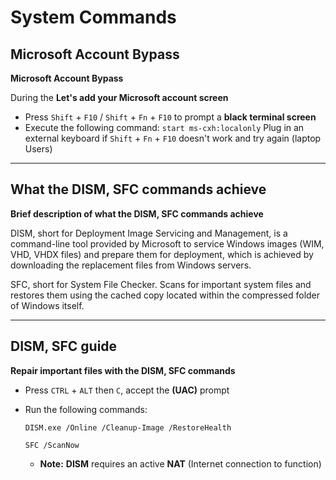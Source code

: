 # System Commands

## Microsoft Account Bypass

**Microsoft Account Bypass**

During the **Let's add your Microsoft account screen**

- Press `Shift` + `F10` / `Shift` + `Fn` + `F10` to prompt a **black terminal screen**
- Execute the following command:
```start ms-cxh:localonly```
Plug in an external keyboard if `Shift` + `Fn` + `F10` doesn't work and try again (laptop Users)

***

## What the DISM, SFC commands achieve

**Brief description of what the DISM, SFC commands achieve**

DISM, short for Deployment Image Servicing and Management, is a command-line tool provided by Microsoft to service Windows images (WIM, VHD, VHDX files) and prepare them for deployment, which is achieved by downloading the replacement files from Windows servers.

SFC, short for System File Checker. Scans for important system files and restores them using the cached copy located within the compressed folder of Windows itself.

***

## DISM, SFC guide

**Repair important files with the DISM, SFC commands**

- Press `CTRL` + `ALT` then `C`, accept the **(UAC)** prompt
- Run the following commands: 

  ```DISM.exe /Online /Cleanup-Image /RestoreHealth```
  
  ```SFC /ScanNow```
  - __Note:__  **DISM** requires an active **NAT** (Internet connection to function)